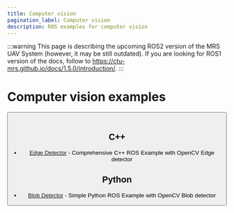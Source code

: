 ```yaml
---
title: Computer vision
pagination_label: Computer vision
description: ROS examples for computer vision
---
```


:::warning
This page is describing the upcoming ROS2 version of the MRS UAV System (however, it may be still outdated). If you are looking for ROS1 version of the docs, follow to https://ctu-mrs.github.io/docs/1.5.0/introduction/.
:::

# Computer vision examples

<Button label="🔗 ctu-mrs/mrs_computer_vision_examples repository" link="https://github.com/ctu-mrs/mrs_computer_vision_examples" block /><br />

## C++

* [Edge Detector](./cpp/edge_detector) - Comprehensive C++ ROS Example with OpenCV Edge detector

## Python

* [Blob Detector](./python/blob_detector) - Simple Python ROS Example with OpenCV Blob detector
